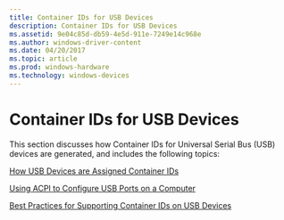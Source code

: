 ```yaml
---
title: Container IDs for USB Devices
description: Container IDs for USB Devices
ms.assetid: 9e04c85d-db59-4e5d-911e-7249e14c968e
ms.author: windows-driver-content
ms.date: 04/20/2017
ms.topic: article
ms.prod: windows-hardware
ms.technology: windows-devices
---
```


# Container IDs for USB Devices


This section discusses how Container IDs for Universal Serial Bus (USB) devices are generated, and includes the following topics:

[How USB Devices are Assigned Container IDs](how-usb-devices-are-assigned-container-ids.md)

[Using ACPI to Configure USB Ports on a Computer](using-acpi-to-configure-usb-ports-on-a-computer.md)

[Best Practices for Supporting Container IDs on USB Devices](best-practices-for-supporting-container-ids-on-usb-devices.md)

 

 





